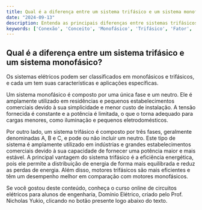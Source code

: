 ```yaml
---
title: Qual é a diferença entre um sistema trifásico e um sistema monofásico?
date: "2024-09-13"
description: Entenda as principais diferenças entre sistemas trifásicos e monofásicos em circuitos elétricos.
keywords: ['Conexão', 'Conceito', 'Monofásico', 'Trifásico', 'Fator', 'Usado']
---
```


## Qual é a diferença entre um sistema trifásico e um sistema monofásico?

Os sistemas elétricos podem ser classificados em monofásicos e trifásicos, e cada um tem suas características e aplicações específicas. 

Um sistema monofásico é composto por uma única fase e um neutro. Ele é amplamente utilizado em residências e pequenos estabelecimentos comerciais devido à sua simplicidade e menor custo de instalação. A tensão fornecida é constante e a potência é limitada, o que o torna adequado para cargas menores, como iluminação e pequenos eletrodomésticos.

Por outro lado, um sistema trifásico é composto por três fases, geralmente denominadas A, B e C, e pode ou não incluir um neutro. Este tipo de sistema é amplamente utilizado em indústrias e grandes estabelecimentos comerciais devido à sua capacidade de fornecer uma potência maior e mais estável. A principal vantagem do sistema trifásico é a eficiência energética, pois ele permite a distribuição de energia de forma mais equilibrada e reduz as perdas de energia. Além disso, motores trifásicos são mais eficientes e têm um desempenho melhor em comparação com motores monofásicos.

Se você gostou deste conteúdo, conheça o curso online de circuitos elétricos para alunos de engenharia, Domínio Elétrico, criado pelo Prof. Nicholas Yukio, clicando no botão presente logo abaixo do texto.